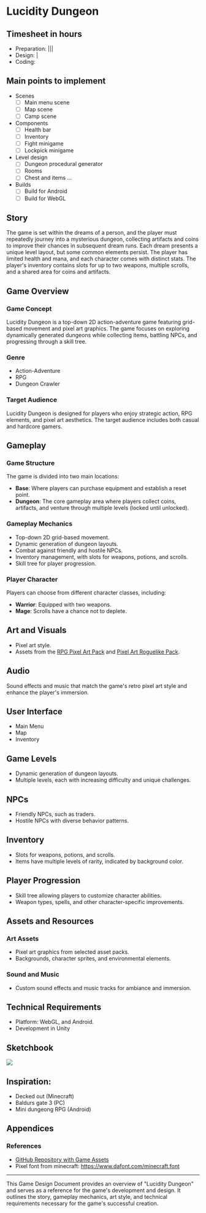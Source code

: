 # Lucidity Dungeon
## Timesheet in hours
- Preparation: |||
- Design: |
- Coding: 

## Main points to implement
- Scenes
	- [ ] Main menu scene
	- [ ] Map scene
	- [ ] Camp scene
- Components
    - [ ] Health bar 
    - [ ] Inventory
    - [ ] Fight minigame
    - [ ] Lockpick minigame
- Level design
    - [ ] Dungeon procedural generator
    - [ ] Rooms
    - [ ] Chest and items ...
- Builds
    - [ ] Build for Android
    - [ ] Build for WebGL

## Story
The game is set within the dreams of a person, and the player must repeatedly journey into a mysterious dungeon, collecting artifacts and coins to improve their chances in subsequent dream runs. Each dream presents a unique level layout, but some common elements persist. The player has limited health and mana, and each character comes with distinct stats. The player's inventory contains slots for up to two weapons, multiple scrolls, and a shared area for coins and artifacts.

## Game Overview
### Game Concept
Lucidity Dungeon is a top-down 2D action-adventure game featuring grid-based movement and pixel art graphics. The game focuses on exploring dynamically generated dungeons while collecting items, battling NPCs, and progressing through a skill tree.

### Genre
- Action-Adventure
- RPG
- Dungeon Crawler

### Target Audience
Lucidity Dungeon is designed for players who enjoy strategic action, RPG elements, and pixel art aesthetics. The target audience includes both casual and hardcore gamers.

## Gameplay
### Game Structure
The game is divided into two main locations:
- **Base**: Where players can purchase equipment and establish a reset point.
- **Dungeon**: The core gameplay area where players collect coins, artifacts, and venture through multiple levels (locked until unlocked).

### Gameplay Mechanics
- Top-down 2D grid-based movement.
- Dynamic generation of dungeon layouts.
- Combat against friendly and hostile NPCs.
- Inventory management, with slots for weapons, potions, and scrolls.
- Skill tree for player progression.

### Player Character
Players can choose from different character classes, including:
- **Warrior**: Equipped with two weapons.
- **Mage**: Scrolls have a chance not to deplete.

## Art and Visuals
- Pixel art style.
- Assets from the [RPG Pixel Art Pack](https://assetstore.unity.com/packages/2d/gui/icons/rpg-pixel-art-pack-254546) and [Pixel Art Roguelike Pack](https://assetstore.unity.com/packages/2d/environments/pixel-art-roguelike-pack-217434).

## Audio
Sound effects and music that match the game's retro pixel art style and enhance the player's immersion.

## User Interface
- Main Menu
- Map
- Inventory

## Game Levels
- Dynamic generation of dungeon layouts.
- Multiple levels, each with increasing difficulty and unique challenges.

## NPCs
- Friendly NPCs, such as traders.
- Hostile NPCs with diverse behavior patterns.

##  Inventory
- Slots for weapons, potions, and scrolls.
- Items have multiple levels of rarity, indicated by background color.

##  Player Progression
- Skill tree allowing players to customize character abilities.
- Weapon types, spells, and other character-specific improvements.

##  Assets and Resources
### Art Assets
- Pixel art graphics from selected asset packs.
- Backgrounds, character sprites, and environmental elements.

### Sound and Music
- Custom sound effects and music tracks for ambiance and immersion.

##  Technical Requirements
- Platform: WebGL, and Android.
- Development in Unity

## Sketchbook
![](./sketchbook.png)

## Inspiration:
- Decked out (Minecraft)
- Baldurs gate 3 (PC)
- Mini dungeong RPG (Android)


##  Appendices
### References
- [GitHub Repository with Game Assets](https://github.com/EbrithilNogare/LucidityDungeon/assets/22661032/050a272b-d1cb-4be2-8396-9d63ac8a1b41)
- Pixel font from minecraft: https://www.dafont.com/minecraft.font
---

This Game Design Document provides an overview of "Lucidity Dungeon" and serves as a reference for the game's development and design. It outlines the story, gameplay mechanics, art style, and technical requirements necessary for the game's successful creation.
